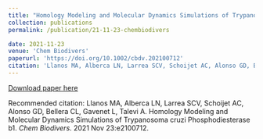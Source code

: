 ```yaml
---
title: "Homology Modeling and Molecular Dynamics Simulations of Trypanosoma cruzi Phosphodiesterase b1"
collection: publications
permalink: /publication/21-11-23-chembiodivers

date: 2021-11-23
venue: 'Chem Biodivers'
paperurl: 'https://doi.org/10.1002/cbdv.202100712'
citation: 'Llanos MA, Alberca LN, Larrea SCV, Schoijet AC, Alonso GD, Bellera CL, Gavenet L, Talevi A. (2009). &quot;PHomology Modeling and Molecular Dynamics Simulations of Trypanosoma cruzi Phosphodiesterase b1.&quot; <i>Chem Biodivers</i>. 2021: e210072.'
---
```



[Download paper here](https://doi.org/10.1002/cbdv.202100712)

Recommended citation: Llanos MA, Alberca LN, Larrea SCV, Schoijet AC, Alonso GD, Bellera CL, Gavenet L, Talevi A. Homology Modeling and Molecular Dynamics Simulations of Trypanosoma cruzi Phosphodiesterase b1. <i>Chem Biodivers</i>. 2021 Nov 23:e2100712.
